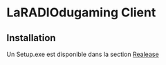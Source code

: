 # LaRADIOdugaming Client

## Installation

Un Setup.exe est disponible dans la section [Realease](https://github.com/LesalondugamingStudios/client/releases)
